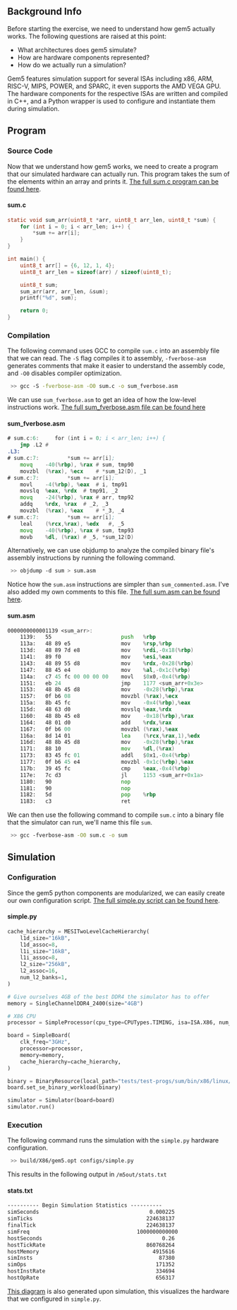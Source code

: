 ## Background Info
Before starting the exercise, we need to understand how gem5 actually works. The following questions are raised at this point:
- What architectures does gem5 simulate?
- How are hardware components represented?
- How do we actually run a simulation?

Gem5 features simulation support for several ISAs including x86, ARM, RISC-V, MIPS, POWER, and SPARC, it even supports the AMD VEGA GPU. The hardware components for the respective ISAs are written and compiled in C++, and a Python wrapper is used to configure and instantiate them during simulation.
## Program
### Source Code
Now that we understand how gem5 works, we need to create a program that our simulated hardware can actually run. This program takes the sum of the elements within an array and prints it. [The full sum.c program can be found here](Gem5/Exercises/Related-Code#Exercise-1#sumc).
#### sum.c
```c
static void sum_arr(uint8_t *arr, uint8_t arr_len, uint8_t *sum) {
    for (int i = 0; i < arr_len; i++) {
        *sum += arr[i];
    }
}

int main() {
    uint8_t arr[] = {6, 12, 1, 4};
    uint8_t arr_len = sizeof(arr) / sizeof(uint8_t);

    uint8_t sum;
    sum_arr(arr, arr_len, &sum);
    printf("%d", sum);

    return 0;
}
```
### Compilation
The following command uses GCC to compile `sum.c` into an assembly file that we can read. The `-S` flag compiles it to assembly, `-fverbose-asm` generates comments that make it easier to understand the assembly code, and `-O0` disables compiler optimization.
```bash
 >> gcc -S -fverbose-asm -O0 sum.c -o sum_fverbose.asm
```
We can use `sum_fverbose.asm` to get an idea of how the low-level instructions work. [The full sum_fverbose.asm file can be found here](Gem5/Exercises/Related-Code#Exercise-1#sum_commentedasm)
#### sum_fverbose.asm
```asm
# sum.c:6:     for (int i = 0; i < arr_len; i++) {
	jmp	.L2	#
.L3:
# sum.c:7:         *sum += arr[i];
	movq	-40(%rbp), %rax	# sum, tmp90
	movzbl	(%rax), %ecx	# *sum_12(D), _1
# sum.c:7:         *sum += arr[i];
	movl	-4(%rbp), %eax	# i, tmp91
	movslq	%eax, %rdx	# tmp91, _2
	movq	-24(%rbp), %rax	# arr, tmp92
	addq	%rdx, %rax	# _2, _3
	movzbl	(%rax), %eax	# *_3, _4
# sum.c:7:         *sum += arr[i];
	leal	(%rcx,%rax), %edx	#, _5
	movq	-40(%rbp), %rax	# sum, tmp93
	movb	%dl, (%rax)	# _5, *sum_12(D)
```

Alternatively, we can use objdump to analyze the compiled binary file's assembly instructions by running the following command.
```bash
 >> objdump -d sum > sum.asm
```
Notice how the `sum.asm` instructions are simpler than `sum_commented.asm`. I've also added my own comments to this file. [The full sum.asm can be found here](Gem5/Exercises/Related-Code#sumasm).
#### sum.asm
```asm
0000000000001139 <sum_arr>:
    1139:	55                   	push   %rbp
    113a:	48 89 e5             	mov    %rsp,%rbp
    113d:	48 89 7d e8          	mov    %rdi,-0x18(%rbp)
    1141:	89 f0                	mov    %esi,%eax
    1143:	48 89 55 d8          	mov    %rdx,-0x28(%rbp)
    1147:	88 45 e4             	mov    %al,-0x1c(%rbp)
    114a:	c7 45 fc 00 00 00 00 	movl   $0x0,-0x4(%rbp)
    1151:	eb 24                	jmp    1177 <sum_arr+0x3e>
    1153:	48 8b 45 d8          	mov    -0x28(%rbp),%rax
    1157:	0f b6 08             	movzbl (%rax),%ecx
    115a:	8b 45 fc             	mov    -0x4(%rbp),%eax
    115d:	48 63 d0             	movslq %eax,%rdx
    1160:	48 8b 45 e8          	mov    -0x18(%rbp),%rax
    1164:	48 01 d0             	add    %rdx,%rax
    1167:	0f b6 00             	movzbl (%rax),%eax
    116a:	8d 14 01             	lea    (%rcx,%rax,1),%edx
    116d:	48 8b 45 d8          	mov    -0x28(%rbp),%rax
    1171:	88 10                	mov    %dl,(%rax)
    1173:	83 45 fc 01          	addl   $0x1,-0x4(%rbp)
    1177:	0f b6 45 e4          	movzbl -0x1c(%rbp),%eax
    117b:	39 45 fc             	cmp    %eax,-0x4(%rbp)
    117e:	7c d3                	jl     1153 <sum_arr+0x1a>
    1180:	90                   	nop
    1181:	90                   	nop
    1182:	5d                   	pop    %rbp
    1183:	c3                   	ret
```

We can then use the following command to compile `sum.c` into a binary file that the simulator can run, we'll name this file `sum`.
```bash
 >> gcc -fverbose-asm -O0 sum.c -o sum
```
## Simulation
### Configuration
Since the gem5 python components are modularized, we can easily create our own configuration script. [The full simple.py script can be found here](Gem5/Exercises/Related-Code#simplepy).
#### simple.py
```python
cache_hierarchy = MESITwoLevelCacheHierarchy(
    l1d_size="16kB",
    l1d_assoc=8,
    l1i_size="16kB",
    l1i_assoc=8,
    l2_size="256kB",
    l2_assoc=16,
    num_l2_banks=1,
)

# Give ourselves 4GB of the best DDR4 the simulator has to offer
memory = SingleChannelDDR4_2400(size="4GB")

# X86 CPU
processor = SimpleProcessor(cpu_type=CPUTypes.TIMING, isa=ISA.X86, num_cores=1)

board = SimpleBoard(
    clk_freq="3GHz",
    processor=processor,
    memory=memory,
    cache_hierarchy=cache_hierarchy,
)

binary = BinaryResource(local_path="tests/test-progs/sum/bin/x86/linux/sum")
board.set_se_binary_workload(binary)

simulator = Simulator(board=board)
simulator.run()
```
### Execution
The following command runs the simulation with the `simple.py` hardware configuration.
```bash
 >> build/X86/gem5.opt configs/simple.py
```

This results in the following output in `/m5out/stats.txt`
#### stats.txt
```txt
---------- Begin Simulation Statistics ----------
simSeconds                                   0.000225                       # Number of seconds simulated (Second)
simTicks                                    224638137                       # Number of ticks simulated (Tick)
finalTick                                   224638137                       # Number of ticks from beginning of simulation (restored from checkpoints and never reset) (Tick)
simFreq                                  1000000000000                       # The number of ticks per simulated second ((Tick/Second))
hostSeconds                                      0.26                       # Real time elapsed on the host (Second)
hostTickRate                                860768264                       # The number of ticks simulated per host second (ticks/s) ((Tick/Second))
hostMemory                                    4915616                       # Number of bytes of host memory used (Byte)
simInsts                                        87380                       # Number of instructions simulated (Count)
simOps                                         171352                       # Number of ops (including micro ops) simulated (Count)
hostInstRate                                   334694                       # Simulator instruction rate (inst/s) ((Count/Second))
hostOpRate                                     656317                       # Simulator op (including micro ops) rate (op/s) ((Count/Second))
```

[This diagram](Gem5/images/config.dot.pdf) is also generated upon simulation, this visualizes the hardware that we configured in `simple.py`.